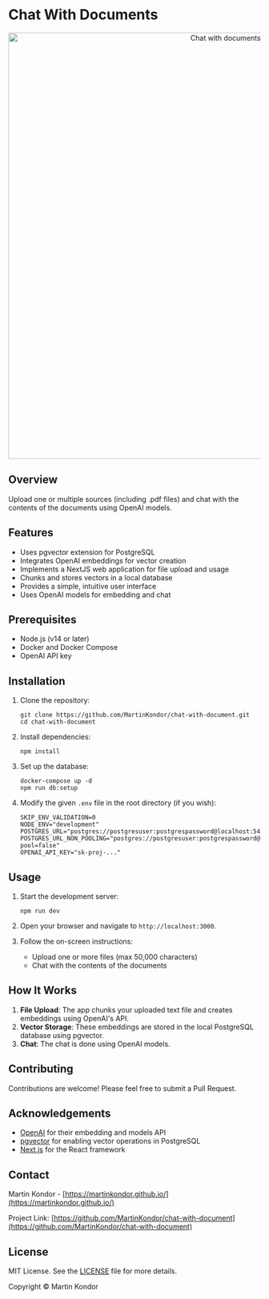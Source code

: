 # Chat With Documents

<p align="center"><img src="docs/usage.gif" alt="Chat with documents" width="auto" height="852px" /></p>

## Overview

Upload one or multiple sources (including .pdf files) and chat with the contents of the documents using OpenAI models.

## Features

- Uses pgvector extension for PostgreSQL
- Integrates OpenAI embeddings for vector creation
- Implements a NextJS web application for file upload and usage
- Chunks and stores vectors in a local database
- Provides a simple, intuitive user interface
- Uses OpenAI models for embedding and chat

## Prerequisites

- Node.js (v14 or later)
- Docker and Docker Compose
- OpenAI API key

## Installation

1. Clone the repository:

   ```
   git clone https://github.com/MartinKondor/chat-with-document.git
   cd chat-with-document
   ```

2. Install dependencies:

   ```
   npm install
   ```

3. Set up the database:

   ```
   docker-compose up -d
   npm run db:setup
   ```

4. Modify the given `.env` file in the root directory (if you wish):
   ```
   SKIP_ENV_VALIDATION=0
   NODE_ENV="development"
   POSTGRES_URL="postgres://postgresuser:postgrespassword@localhost:54322"
   POSTGRES_URL_NON_POOLING="postgres://postgresuser:postgrespassword@localhost:54322?pool=false"
   OPENAI_API_KEY="sk-proj-..."
   ```

## Usage

1. Start the development server:

   ```
   npm run dev
   ```

2. Open your browser and navigate to `http://localhost:3000`.

3. Follow the on-screen instructions:
   - Upload one or more files (max 50,000 characters)
   - Chat with the contents of the documents

## How It Works

1. **File Upload**: The app chunks your uploaded text file and creates embeddings using OpenAI's API.
2. **Vector Storage**: These embeddings are stored in the local PostgreSQL database using pgvector.
3. **Chat**: The chat is done using OpenAI models.

## Contributing

Contributions are welcome! Please feel free to submit a Pull Request.

## Acknowledgements

- [OpenAI](https://openai.com/) for their embedding and models API
- [pgvector](https://github.com/pgvector/pgvector) for enabling vector operations in PostgreSQL
- [Next.js](https://nextjs.org/) for the React framework

## Contact

Martin Kondor - [https://martinkondor.github.io/](https://martinkondor.github.io/)

Project Link: [https://github.com/MartinKondor/chat-with-document](https://github.com/MartinKondor/chat-with-document)

## License

MIT License. See the [LICENSE](./LICENSE) file for more details.

Copyright © Martin Kondor
